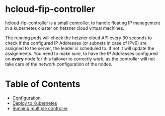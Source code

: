 # hcloud-fip-controller
hcloud-fip-controller is a small controller, to handle floating IP management in a kubernetes cluster on hetzner cloud virtual machines.

The running pods will check the hetzner cloud API every 30 seconds to check if the configured IP Addresses (or subnets in case of IPv6) are assigned to the server, the leader is scheduled to. If not it will update the assignments.
You need to make sure, to have the IP Addresses configured on **every** node for this failover to correctly work, as the controller will not take care of the network configuration of the nodes.

# Table of Contents
* [Configuration](configuration.md)
* [Deploy to Kubernetes](deploy.md)
* [Running multiple controller](multiple_controller.md)
